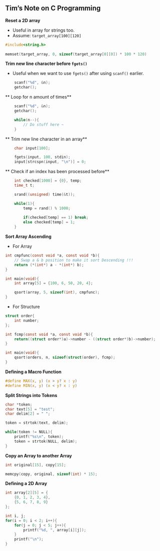 ## Tim’s Note on C Programming

**Reset a 2D array**
- Useful in array for strings too.
- Assume: `target_array[100][120]`
```c
#include<string.h>
	
memset(target_array, 0, sizeof(target_array[0][0]) * 100 * 120)
```

**Trim new line character before `fgets()`**
- Useful when we want to use `fgets()` after using `scanf()` earlier.
```c
	scanf("%d", &n);
	getchar();
```

** Loop for n amount of times**
```c
	scanf("%d", &n);
	getchar();

	while(n--){
		// Do stuff here ~
	}
```

** Trim new line character in an array**
```c
	char input[100];

	fgets(input, 100, stdin);
	input[strcspn(input, "\n")] = 0;
```

** Check if an index has been processed before**
```c
	int checked[1000] = {0}, temp;
	time_t t;

	srand((unsigned) time(&t));

	while(1){
		temp = rand() % 1000;
			
		if(checked[temp] == 1) break;
		else checked[temp] = 1;
	}
```

**Sort Array Ascending**
- For Array
```c
int cmpfunc(const void *a, const void *b){
	// Swap a & b position to make it sort Descending !!!
	return (*(int*) a - *(int*) b);
}

int main(void){
	int array[5] = {100, 6, 50, 20, 4};

	qsort(array, 5, sizeof(int), cmpfunc);
}
```

- For Structure
```c
struct order{
	int number;
};

int fcmp(const void *a, const void *b){
	return((struct order*)a)->number - ((struct order*)b)->number);
}

int main(void){
	qsort(orders, n, sizeof(struct(order), fcmp);
}
```

**Defining a Macro Function**
```c
#define MAX(x, y) (x > y? x : y)
#define MIN(x, y) (x < y? x : y)
```

**Split Strings into Tokens**
```c
char *token;
char text[5] = "test";
char delim[2] = " ";

token = strtok(text, delim);

while(token != NULL){
	printf("%s\n", token);
	token = strtok(NULL, delim);
}
```

**Copy an Array to another Array**
```c
int original[15], copy[15];

memcpy(copy, original, sizeof(int) * 15);
```

**Defining a 2D Array**
```c
int array[2][5] = {
	{0, 1, 2, 3, 4},
	{5, 6, 7, 8, 9}
};

int i, j;
for(i = 0; i < 2; i++){
	for(j = 0; j < 5; j++){
		printf("%d, ", array[i][j]);
   	}
	printf("\n");
}
```
